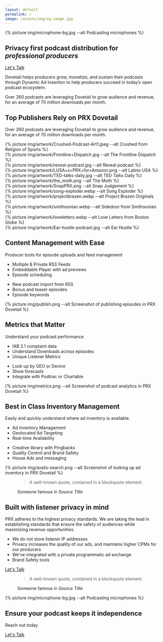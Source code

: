 ```yaml
---
layout: default
permalink: /
image: /assets/img/og-image.jpg
---
```


<section class="text-white hero hero-x">
  <div class="hero-image">
    <div>{% picture img/microphone-bg.jpg --alt Podcasting microphones %}</div>
  </div>
  <div class="hero-x-content">
    <div class="hero-content container col-xxl-8">
      <div class="hero-content-inner col-8">
        <h1 class="mb-4 fw-bold">Privacy first podcast distribution for <em>professional producers</em></h1>
        <!--<p class="fs-3 mt-2 mb-4">Dovetail helps producers grow, monetize, and sustain their podcasts through Dynamic Ad Insertion to help producers succeed in today’s open podcast ecosystem.</p>-->
        <div class="d-grid gap-2 d-sm-flex">
          <a href="{% link pages/contact.md %}" type="button" class="btn btn-primary btn-lg px-4 gap-3">Let's Talk</a>
        </div>
      </div>
    </div>
  </div>
</section>

<section class="bg-darkblue text-white px-4 py-5">
  <div class="container col-xxl-8">
    <p class="fs-3 mt-2 mb-4">Dovetail helps producers grow, monetize, and sustain their podcasts through Dynamic Ad Insertion to help producers succeed in today’s open podcast ecosystem.</p>
    <p class="fs-4 mt-2 mb-4">Over 260 podcasts are leveraging Dovetail to grow audience and revenue, for an average of 70 million downloads per month.</p>
  </div>
</section>

<section class="bg-darkblue text-white px-4 py-5" id="icon-grid">
  <div class="container col-xxl-8">
    <h2 class="mb-4 display-6 fw-bold">Top Publishers Rely on PRX Dovetail</h2>
    <p class="fs-4 mt-2 mb-4">Over 260 podcasts are leveraging Dovetail to grow audience and revenue, for an average of 70 million downloads per month.</p>
    <div class="row g-3 thumbnail-gallery">
      <div class="col d-flex align-items-center justify-content-center">
        {% picture img/artwork/Crushed-Podcast-Art1.jpeg --alt Crushed from Religion of Sports %}
      </div>
      <div class="col d-flex align-items-center justify-content-center">
        {% picture img/artwork/Frontline+Dispatch.jpg --alt The Frontline Dispatch %}
      </div>
      <div class="col d-flex align-items-center justify-content-center">
        {% picture img/artwork/reveal-podcast.jpg --alt Reveal podcast %}
      </div>
      <div class="col d-flex align-items-center justify-content-center">
        {% picture img/artwork/LUSA+x+PRX+for+Amazon.png --alt Latino USA %}
      </div>
      <div class="col d-flex align-items-center justify-content-center">
        {% picture img/artwork/TED-talks-daily.jpg --alt TED Talks Daily %}
      </div>
      <div class="col d-flex align-items-center justify-content-center">
        {% picture img/artwork/the_moth.png --alt The Moth %}
      </div>
      <div class="col d-flex align-items-center justify-content-center">
        {% picture img/artwork/SnapPRX.png --alt Snap Judgement %}
      </div>
      <div class="col d-flex align-items-center justify-content-center">
        {% picture img/artwork/song-exploder.webp --alt Song Exploder %}
      </div>
      <div class="col d-flex align-items-center justify-content-center">
        {% picture img/artwork/projectbrazen.webp --alt Project Brazen Originals %}
      </div>
      <div class="col d-flex align-items-center justify-content-center">
        {% picture img/artwork/smithsonian.webp --alt Sidedoor from Smithsonian %}
      </div>
      <div class="col d-flex align-items-center justify-content-center">
        {% picture img/artwork/loveletters.webp --alt Love Letters from Boston Globe %}
      </div>
      <div class="col d-flex align-items-center justify-content-center">
        {% picture img/artwork/Ear-hustle-podcast.jpg --alt Ear Hustle %}
      </div>
    </div>
  </div>
</section>

<section class="bg-boxes px-4 pt-5 pb-0">
  <div class="container col-xxl-8">
    <h2 class="display-6">Content Management with Ease</h2>
    <p class="fs-4 mt-2">Producer tools for episode uploads and feed management</p>
    <div class="row">
      <div class="col">
        <ul>
          <li>Multiple &amp; Private RSS Feeds</li>
          <li>Embeddable Player with ad previews</li>
          <li>Episode scheduling</li>
        </ul>
      </div>
      <div class="col">
        <ul>
          <li>New podcast import from RSS</li>
          <li>Bonus and teaser episodes</li>
          <li>Episode keywords</li>
        </ul>
      </div>
    </div>
    <div class="overflow-hidden shadow-lg" style="max-height: 50vh;">
      <div class="container p-0 product-image">
         {% picture img/publish.png --alt Screenshot of publishing episodes in PRX Dovetail %}
      </div>
    </div>
  </div>
</section>

<section class="bg-polka px-4 pt-5 pb-0">
  <div class="container col-xxl-8">
    <h2 class="display-6 lh-1 mb-3">Metrics that Matter</h2>
    <p class="fs-4 mt-2">Understand your podcast performance</p>
    <div class="row">
      <div class="col">
        <ul>
          <li>IAB 2.1 complaint data</li>
          <li>Understand Downloads across episodes</li>
          <li>Unique Listener Metrics</li>
        </ul>
      </div>
            <div class="col">
        <ul>
          <li>Look up by GEO or Device</li>
          <li>Show forecasts</li>
          <li>Integrate with Podtrac or Chartable</li>
        </ul>
      </div>
    </div>
    <div class="overflow-hidden shadow-lg" style="max-height: 50vh;">
      <div class="container p-0 product-image">
        {% picture img/metrics.png --alt Screenshot of podcast analytics in PRX Dovetail %}
      </div>
    </div>
  </div>
</section>

<section class="bg-wavy pt-5 pb-0">
  <div class="container col-xxl-8">
    <h2 class="display-6 lh-1 mb-3">Best in Class Inventory Management</h2>
    <p class="fs-4 mt-2">Easily and quickly understand where ad inventory is available.</p>
    <div class="row">
      <div class="col">
        <ul>
          <li>Ad Inventory Management</li>
          <li>Geolocated Ad Targeting</li>
          <li>Real-time Availability</li>
        </ul>
      </div>
      <div class="col">
        <ul>
          <li>Creative library with Pingbacks</li>
          <li>Quality Control and Brand Safety</li>
          <li>House Ads and messaging</li>
        </ul>
      </div>
    </div>
    <div class="overflow-hidden shadow-lg" style="max-height: 50vh;">
      <div class="container p-0 product-image">
        {% picture img/avails-search.png --alt Screenshot of looking up ad inventory in PRX Dovetail %}
      </div>
    </div>
  </div>
</section>

<section class="bg-darkblue text-white px-4 py-5">
  <div class="container col-xxl-8">
    <figure class="text-right">
      <blockquote class="blockquote">
        <p class="display-6">A well-known quote, contained in a blockquote element.</p>
      </blockquote>
      <figcaption class="blockquote-footer">
        Someone famous in <cite title="Source Title">Source Title</cite>
      </figcaption>
    </figure>
  </div>
</section>

<section class="bg-boxes px-4 py-5">
  <div class="container col-xxl-8">
    <h2 class="display-6 fw-bold mb-4">Built with listener privacy in mind</h2>
    <p class="fs-4">PRX adheres to the highest privacy standards. We are taking the lead in establishing standards that ensure the safety of audiences while maximizing revenue opportunities.</p>
    <div class="row g-4">
      <div class="col d-flex align-items-start">
        <div>
          <ul>
            <li>We do not store listener IP addresses</li>
            <li>Privacy increases the quality of our ads, and maintains higher CPMs for our producers</li>
            <li>We've integrated with a private programmatic ad exchange</li>
            <li>Brand Safety tools</li>
          </ul>
        </div>
      </div>
    </div>
    <p class="text-center mt-4 mb-0"><a href="{% link pages/contact.md %}" type="button" class="btn btn-primary px-4 gap-3">Let's Talk</a></p>
  </div>
</section>

<section class="bg-darkblue text-white px-4 py-5">
  <div class="container col-xxl-8">
    <figure>
      <blockquote class="blockquote">
        <p class="display-6">A well-known quote, contained in a blockquote element.</p>
      </blockquote>
      <figcaption class="blockquote-footer">
        Someone famous in <cite title="Source Title">Source Title</cite>
      </figcaption>
    </figure>
  </div>
</section>

<aside class="text-white hero px-4 m-0 half-x-mark">
  <div class="hero-image">
    <div>{% picture img/microphone-bg.jpg --alt Podcasting microphones %}</div>
  </div>
  <div class="hero-content container col-xxl-8 text-center">
    <div class="hero-content-inner">
      <h2 class="display-6 fw-bold">Ensure your podcast keeps it independence</h2>
      <p class="fs-3 mt-2 mb-4">Reach out today</p>
      <p class="text-center"><a href="{% link pages/contact.md %}" type="button" class="btn btn-primary px-4 gap-3">Let's Talk</a></p>
    </div>
  </div>
</aside>
